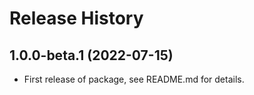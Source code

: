 # Release History

## 1.0.0-beta.1 (2022-07-15)

- First release of package, see README.md for details.
